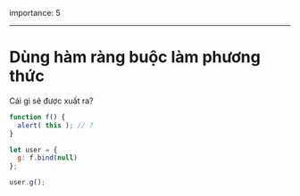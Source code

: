 importance: 5

---

# Dùng hàm ràng buộc làm phương thức

Cái gì sẽ được xuất ra?

```js
function f() {
  alert( this ); // ?
}

let user = {
  g: f.bind(null)
};

user.g();
```

